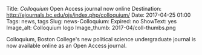 Title: <em>Colloquium</em> Open Access journal now online 
Destination: http://ejournals.bc.edu/ojs/index.php/colloquium/
Date: 2017-04-25 01:00 
Tags: news, tags 
Slug: news-Colloquium: 
Expired: no
ShowText: yes
Image_alt: Colloquium logo
Image_thumb: 2017-04/coll-thumbs.png

Colloquium, Boston College's new political science undergraduate journal is now available online as an Open Access journal.